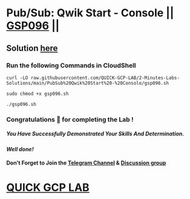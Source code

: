 # Pub/Sub: Qwik Start - Console || [GSP096](https://www.cloudskillsboost.google/focuses/3719?parent=catalog) ||

## Solution [here]()

### Run the following Commands in CloudShell

```
curl -LO raw.githubusercontent.com/QUICK-GCP-LAB/2-Minutes-Labs-Solutions/main/PubSub%20Qwik%20Start%20-%20Console/gsp096.sh

sudo chmod +x gsp096.sh

./gsp096.sh
```

### Congratulations 🎉 for completing the Lab !

##### *You Have Successfully Demonstrated Your Skills And Determination.*

#### *Well done!*

#### Don't Forget to Join the [Telegram Channel](https://t.me/QuickGcpLab) & [Discussion group](https://t.me/QuickGcpLabChats)

# [QUICK GCP LAB](https://www.youtube.com/@quickgcplab)